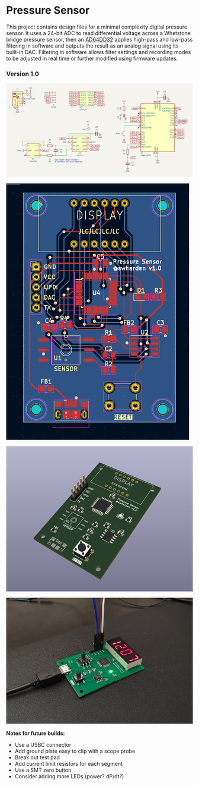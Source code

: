 # Pressure Sensor

This project contains design files for a minimal complexity digital pressure sensor. It uses a 24-bit ADC to read differential voltage across a Whetstone bridge pressure sensor, then an [AD64DD32](https://ww1.microchip.com/downloads/aemDocuments/documents/MCU08/ProductDocuments/DataSheets/AVR64DD32-28-Prelim-DataSheet-DS40002315B.pdf) applies high-pass and low-pass filtering in software and outputs the result as an analog signal using its built-in DAC. Filtering in software allows filter settings and recording modes to be adjusted in real time or further modified using firmware updates.

### Version 1.0

![](builds/1.0/schematic.png)

![](builds/1.0/pcb.png)

![](builds/1.0/3d.png)

![](builds/1.0/photo1.png)

**Notes for future builds:**
* Use a USBC connector
* Add ground plate easy to clip with a scope probe
* Break out test pad
* Add current limit resistors for each segment
* Use a SMT zero button
* Consider adding more LEDs (power? dP/dt?)